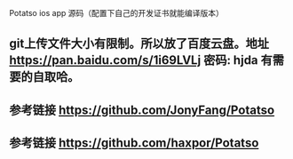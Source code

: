 Potatso ios app 源码（配置下自己的开发证书就能编译版本）
## git上传文件大小有限制。所以放了百度云盘。地址<https://pan.baidu.com/s/1i69LVLj> 密码: hjda 有需要的自取哈。
## 参考链接 <https://github.com/JonyFang/Potatso>
## 参考链接 <https://github.com/haxpor/Potatso>

